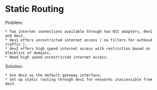 # Static Routing

Problem:

    * Two internet connections available through two NIC adapters, dev1 and dev1.
    * dev1 offers unrestricted internet access ( no filters for outboud traffic ).
    * dev2 offers high speed internet access with restriction based on blacklist of domains.
    * Need high speed unrestricted internet access.





Solution:

    * Use dev2 as the default gateway interface.
    * Set up static routing through dev1 for networks inaccessible from dev2.


